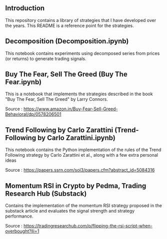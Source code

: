 ## Introduction

This repository contains a library of strategies that I have developed over the years. This README is a reference point for the strategies.

## Decomposition (Decomposition.ipynb)

This notebook contains experiments using decomposed series from prices (or returns) to generate trading signals.

## Buy The Fear, Sell The Greed (Buy The Fear.ipynb)

This is a notebook that implements the strategies described in the book "Buy The Fear, Sell The Greed" by Larry Connors.

Source : https://www.amazon.in/Buy-Fear-Sell-Greed-Behavioral/dp/0578206501

## Trend Following by Carlo Zarattini (Trend-Following by Carlo Zarattini.ipynb)

This notebook contains the Python implementation of the rules of the Trend Following strategy by Carlo Zarattini et al., along with a few extra personal ideas

Source : https://papers.ssrn.com/sol3/papers.cfm?abstract_id=5084316

## Momentum RSI in Crypto by Pedma, Trading Research Hub (Substack)

Contains the implementation of the momentum RSI strategy proposed in the substack article and evaluates the signal strength and strategy performance.

Source : https://tradingresearchub.com/p/flipping-the-rsi-script-when-overbought?lli=1